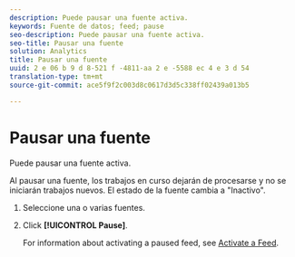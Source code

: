 ```yaml
---
description: Puede pausar una fuente activa.
keywords: Fuente de datos; feed; pause
seo-description: Puede pausar una fuente activa.
seo-title: Pausar una fuente
solution: Analytics
title: Pausar una fuente
uuid: 2 e 06 b 9 d 8-521 f -4811-aa 2 e -5588 ec 4 e 3 d 54
translation-type: tm+mt
source-git-commit: ace5f9f2c003d8c0617d3d5c338ff02439a013b5

---
```



# Pausar una fuente

Puede pausar una fuente activa.

Al pausar una fuente, los trabajos en curso dejarán de procesarse y no se iniciarán trabajos nuevos. El estado de la fuente cambia a "Inactivo".

1. Seleccione una o varias fuentes.
1. Click **[!UICONTROL Pause]**.

   For information about activating a paused feed, see [Activate a Feed](t-feed-activate.md).
